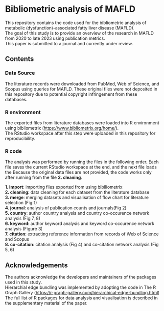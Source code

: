 # Bibliometric analysis of MAFLD
This repository contains the code used for the bibliometric analysis of metabolic (dysfunction)-associated fatty liver disease (MAFLD).  
The goal of this study is to provide an overview of the research in MAFLD from 2020 to late 2023 using publication metrics.  
This paper is submitted to a journal and currently under review.

## Contents
### Data Source
The literature records were downloaded from PubMed, Web of Science, and Scopus using queries for MAFLD.
These original files were not deposited in this repository due to potential copyright infringement from these databases.

### R environment
The exported files from literature databases were loaded into R environment using bibliometrix (https://www.bibliometrix.org/home/).  
The RStudio workspace after this step were uploaded in this repository for reproducibility.

### R code
The analysis was performed by running the files in the following order.
Each file saves the current RStudio workspace at the end, and the next file loads the 
Because the original data files are not provided, the code works only after running from the file **2. cleaning**.

**1. import**: importing files exported from using bibiliometrix   
**2. cleaning**: data cleaning for each dataset from the literature database  
**3. merge**: merging datasets and visualisation of flow chart for literature selection (Fig 1)  
**4. journal**: analysis of publication counts and journals(Fig 2)  
**5. country**: author country analysis and country co-occurence network analysis (Fig 7, 8)  
**6. keyword**: author keyword analysis and keyword co-occurence network analysis (Figure 3)  
**7. citation**: extracting reference information from records of Web of Science and Scopus  
**8. co-citation**: citation analysis (Fig 4) and co-citation network analysis (Fig 5, 6)  

## Acknowledgements
The authors acknowledge the developers and maintainers of the packages used in this study.  
Hierarchial edge bundling was implemented by adopting the code in The R Graph Gallery (https://r-graph-gallery.com/hierarchical-edge-bundling.html)  
The full list of R packages for data analysis and visualisation is described in the supplementary material of the paper.
